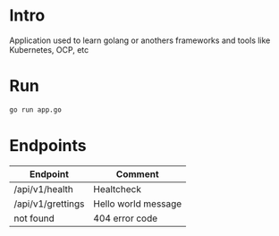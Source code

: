 # Intro
Application used to learn golang or anothers frameworks and tools like Kubernetes, OCP, etc

# Run
```bash
go run app.go
```

# Endpoints
|Endpoint|Comment|
|--|--|
|/api/v1/health|Healtcheck|
|/api/v1/grettings|Hello world message|
|not found|404 error code|
